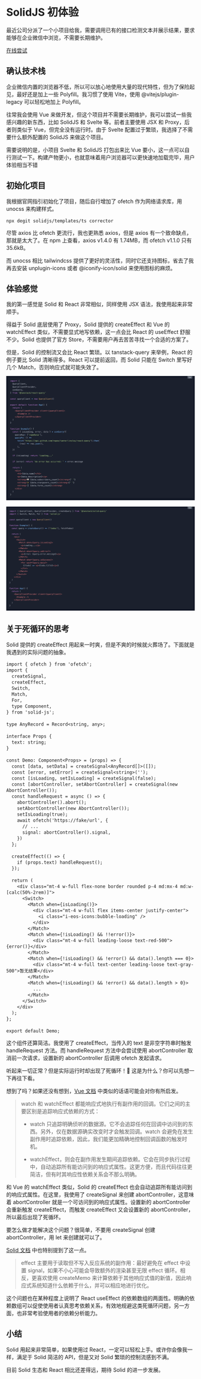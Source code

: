 # SolidJS 初体验

最近公司分派了一个小项目给我，需要调用已有的接口检测文本并展示结果，要求能够在企业微信中浏览，不需要长期维护。

[在线尝试](https://tool.lijiaoyun.cn/corrector/)

## 确认技术栈

企业微信内置的浏览器不低，所以可以放心地使用大量的现代特性，但为了保险起见，最好还是加上一些 Polyfill。我习惯了使用 Vite，使用 @vitejs/plugin-legacy 可以轻松地加上 Polyfill。

往常我会使用 Vue 来做开发，但这个项目并不需要长期维护，我可以尝试一些我感兴趣的新东西，比如 SolidJS 和 Svelte 等。前者主要使用 JSX 和 Proxy，后者则类似于 Vue，但完全没有运行时。由于 Svelte 配置过于繁琐，我选择了不需要什么额外配置的 SolidJS 来做这个项目。

需要说明的是，小项目 Svelte 和 SolidJS 打包出来比 Vue 要小，这一点可以自行测试一下。构建产物更小，也就意味着用户浏览器可以更快速地加载完毕，用户体验相当不错

## 初始化项目

我根据官网指引初始化了项目，随后自行增加了 ofetch 作为网络请求库，用 unocss 来构建样式。

```shell
npx degit solidjs/templates/ts corrector
```

尽管 axios 比 ofetch 更流行，我也更熟悉 axios，但是 axios 有一个致命缺点，那就是太大了。在 npm 上查看，axios v1.4.0 有 1.74MB，而 ofetch v1.1.0 只有 35.6kB。

而 unocss 相比 tailwindcss 提供了更好的灵活性，同时它还支持图标，省去了我再去安装 unplugin-icons 或者 @iconify-icon/solid 来使用图标的麻烦。

## 体验感觉

我的第一感觉是 Solid 和 React 非常相似，同样使用 JSX 语法，我使用起来非常顺手。

得益于 Solid 底层使用了 Proxy，Solid 提供的 createEffect 和 Vue 的 watchEffect 类似，不需要显式地写依赖，这一点会比 React 的 useEffect 舒服不少。Solid 也提供了官方 Store，不需要用户再去苦苦寻找一个合适的方案了。

但是，Solid 的控制流又会比 React 繁琐。以 tanstack-query 来举例，React 的例子要比 Solid 清晰得多。React 可以提前返回，而 Solid 只能在 Switch 里写好几个 Match，否则响应式就可能失效了。

![react-query](@tanstack:react-query.png)

![solid-query](@tanstack:solid-query.png)

## 关于死循环的思考

Solid 提供的 createEffect 用起来一时爽，但是不爽的时候就火葬场了。下面就是我遇到的实际问题的抽象。

```tsx
import { ofetch } from 'ofetch';
import {
  createSignal,
  createEffect,
  Switch,
  Match,
  For,
  type Component,
} from 'solid-js';

type AnyRecord = Record<string, any>;

interface Props {
  text: string;
}

const Demo: Component<Props> = (props) => {
  const [data, setData] = createSignal<AnyRecord[]>([]);
  const [error, setError] = createSignal<string>('');
  const [isLoading, setIsLoading] = createSignal(false);
  const [abortController, setAbortController] = createSignal(new AbortController());
  const handleRequest = async () => {
    abortController().abort();
    setAbortController(new AbortController());
    setIsLoading(true);
    await ofetch('https://fake/url', {
      // ...
      signal: abortController().signal,
    })
  };

  createEffect(() => {
    if (props.text) handleRequest();
  });

  return (
    <div class="mt-4 w-full flex-none border rounded p-4 md:mx-4 md:w-[calc(50%-2rem)]">
      <Switch>
        <Match when={isLoading()}>
          <div class="mt-4 w-full flex items-center justify-center">
            <i class="i-eos-icons:bubble-loading" />
          </div>
        </Match>
        <Match when={!isLoading() && !!error()}>
          <div class="mt-4 w-full leading-loose text-red-500">{error()}</div>
        </Match>
        <Match when={!isLoading() && !error() && data().length === 0}>
          <div class="mt-4 w-full text-center leading-loose text-gray-500">暂无结果</div>
        </Match>
        <Match when={!isLoading() && !error() && data().length > 0}>
          ...
        </Match>
      </Switch>
    </div>
  );
};

export default Demo;

```

这个组件还算简洁。我使用了 createEffect，当传入的 text 是非空字符串时触发 handleRequest 方法。而 handleRequest 方法中会尝试使用 abortController 取消前一次请求，设置新的 abortController 后调用 ofetch 发起请求。

听起来一切正常？但是实际运行时却出现了死循环！🤔️ 这是为什么？你可以先想一下再往下看。

想到了吗？如果还没有想到，[Vue 文档](https://cn.vuejs.org/guide/essentials/watchers.html#watcheffect) 中类似的话语可能会对你有所启发。

> watch 和 watchEffect 都能响应式地执行有副作用的回调。它们之间的主要区别是追踪响应式依赖的方式：
>
> - watch 只追踪明确侦听的数据源。它不会追踪任何在回调中访问到的东西。另外，仅在数据源确实改变时才会触发回调。watch 会避免在发生副作用时追踪依赖，因此，我们能更加精确地控制回调函数的触发时机。
>
> - watchEffect，则会在副作用发生期间追踪依赖。它会在同步执行过程中，自动追踪所有能访问到的响应式属性。这更方便，而且代码往往更简洁，但有时其响应性依赖关系会不那么明确。

和 Vue 的 watchEffect 类似，Solid 的 createEffect 也会自动追踪所有能访问到的响应式属性。在这里，我使用了 createSignal 来创建 abortController，这意味着 abortController 就是一个可访问到的响应式属性。设置新的 abortController 会重新触发 createEffect，而触发 createEffect 又会设置新的 abortController，所以最后出现了死循环。

要怎么做才能解决这个问题？很简单，不要用 createSignal 创建 abortController，用 let 来创建就可以了。

[Solid 文档](https://www.solidjs.com/docs/latest/api#createeffect) 中也特别提到了这一点。

> effect 主要用于读取但不写入反应系统的副作用：最好避免在 effect 中设置 signal，如果不小心可能会导致额外的渲染甚至无限 effect 循环。相反，更喜欢使用 createMemo 来计算依赖于其他响应式值的新值，因此响应式系统知道什么依赖于什么，并可以相应地进行优化。

这个问题也在某种程度上说明了 React useEffect 的依赖数组的两面性。明确的依赖数组可以促使使用者认真思考依赖关系，有效地规避这类死循环问题，另一方面，也非常考验使用者的依赖分析能力。

## 小结

Solid 用起来非常简单，如果使用过 React，一定可以轻松上手。或许你会像我一样，满足于 Solid 简洁的 API，但是又对 Solid 繁琐的控制流感到不满。

目前 Solid 生态和 React 相比还差得远，期待 Solid 的进一步发展。
